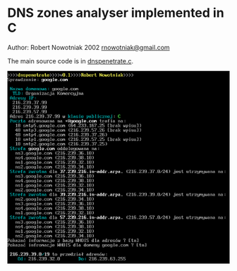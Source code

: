 # DNS zones analyser implemented in C

Author: Robert Nowotniak 2002 <rnowotniak@gmail.com>

The main source code is in [dnspenetrate.c](dnspenetrate.c).

![DNS analyser screenshot](dnsp.png)

